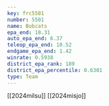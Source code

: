 ```yaml
---
key: frc5501
number: 5501
name: Bobcats
epa_end: 18.31
auto_epa_end: 6.37
teleop_epa_end: 10.52
endgame_epa_end: 1.42
winrate: 0.5938
district_epa_rank: 189
district_epa_percentile: 0.6301
type: Team
---
```

[[2024milsu]]
[[2024misjo]]
